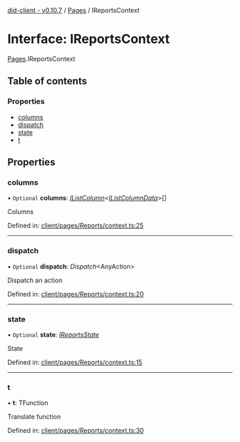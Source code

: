 [did-client - v0.10.7](../README.md) / [Pages](../modules/pages.md) / IReportsContext

# Interface: IReportsContext

[Pages](../modules/pages.md).IReportsContext

## Table of contents

### Properties

- [columns](pages.ireportscontext.md#columns)
- [dispatch](pages.ireportscontext.md#dispatch)
- [state](pages.ireportscontext.md#state)
- [t](pages.ireportscontext.md#t)

## Properties

### columns

• `Optional` **columns**: [*IListColumn*](components.ilistcolumn.md)<[*IListColumnData*](components.ilistcolumndata.md)\>[]

Columns

Defined in: [client/pages/Reports/context.ts:25](https://github.com/Puzzlepart/did/blob/dev/client/pages/Reports/context.ts#L25)

___

### dispatch

• `Optional` **dispatch**: *Dispatch*<AnyAction\>

Dispatch an action

Defined in: [client/pages/Reports/context.ts:20](https://github.com/Puzzlepart/did/blob/dev/client/pages/Reports/context.ts#L20)

___

### state

• `Optional` **state**: [*IReportsState*](pages.ireportsstate.md)

State

Defined in: [client/pages/Reports/context.ts:15](https://github.com/Puzzlepart/did/blob/dev/client/pages/Reports/context.ts#L15)

___

### t

• **t**: TFunction

Translate function

Defined in: [client/pages/Reports/context.ts:30](https://github.com/Puzzlepart/did/blob/dev/client/pages/Reports/context.ts#L30)
